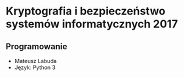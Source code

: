 # Kryptografia i bezpieczeństwo systemów informatycznych 2017 
## Programowanie
* Mateusz Labuda
* Język: Python 3

